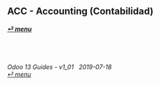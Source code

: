 ## ACC - Accounting (Contabilidad)
#### [_&#x23CE; menu_](https://github.com/oldyguy/odoo13-guides/blob/master/README.md)<br><br>

	
###### <br><br>Odoo 13 Guides - v1_01 &nbsp; 2019-07-18<br>[_&#x23CE; menu_](https://github.com/oldyguy/odoo13-guides/blob/master/README.md)<br><br>
